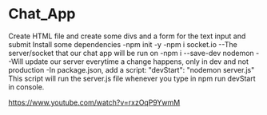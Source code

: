 # Chat_App
Create HTML file and create some divs and a form for the text input and submit
Install some dependencies
-npm init -y
-npm i socket.io
    --The server/socket that our chat app will be run on
-npm i --save-dev nodemon
    --Will update our server everytime a change happens, only in dev and not production
-In package.json, add a script:
    "devStart": "nodemon server.js"
    This script will run the server.js file whenever you type in npm run devStart in console.

https://www.youtube.com/watch?v=rxzOqP9YwmM